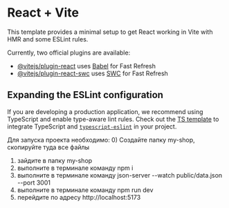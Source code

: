 # React + Vite

This template provides a minimal setup to get React working in Vite with HMR and some ESLint rules.

Currently, two official plugins are available:

- [@vitejs/plugin-react](https://github.com/vitejs/vite-plugin-react/blob/main/packages/plugin-react/README.md) uses [Babel](https://babeljs.io/) for Fast Refresh
- [@vitejs/plugin-react-swc](https://github.com/vitejs/vite-plugin-react-swc) uses [SWC](https://swc.rs/) for Fast Refresh

## Expanding the ESLint configuration

If you are developing a production application, we recommend using TypeScript and enable type-aware lint rules. Check out the [TS template](https://github.com/vitejs/vite/tree/main/packages/create-vite/template-react-ts) to integrate TypeScript and [`typescript-eslint`](https://typescript-eslint.io) in your project.


Для запуска проекта необходимо:
0) Создайте папку my-shop, скопируйте туда все файлы
1) зайдите в папку my-shop
2) выполните в терминале команду npm i   
3) выполните в терминале команду json-server --watch public/data.json --port 3001   
4) выполните в терминале команду npm run dev
5) перейдите по адресу http://localhost:5173 
